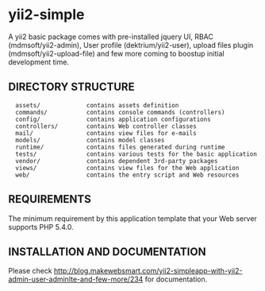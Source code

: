 yii2-simple
==============

A yii2 basic package comes with pre-installed jquery UI, RBAC (mdmsoft/yii2-admin), User profile (dektrium/yii2-user), upload files plugin (mdmsoft/yii2-upload-file) and few more coming to boostup initial development time. 


DIRECTORY STRUCTURE
-------------------

      assets/             contains assets definition
      commands/           contains console commands (controllers)
      config/             contains application configurations
      controllers/        contains Web controller classes
      mail/               contains view files for e-mails
      models/             contains model classes
      runtime/            contains files generated during runtime
      tests/              contains various tests for the basic application
      vendor/             contains dependent 3rd-party packages
      views/              contains view files for the Web application
      web/                contains the entry script and Web resources


REQUIREMENTS
------------

The minimum requirement by this application template that your Web server supports PHP 5.4.0.


INSTALLATION AND DOCUMENTATION
------------------------------

Please check http://blog.makewebsmart.com/yii2-simpleapp-with-yii2-admin-user-adminlte-and-few-more/234 for documentation.


